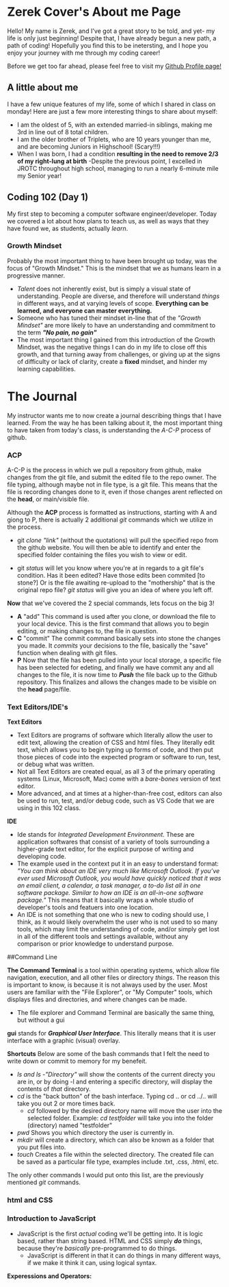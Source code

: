 # Zerek Cover's About me Page
Hello! My name is Zerek, and I've got a great story to be told, and yet- my life is only just beginning!
Despite that, I have already begun a new path, a path of coding! Hopefully you find this to be inetersting, and I hope you enjoy your journey with me through my coding career!

Before we get too far ahead, please feel free to visit my [Github Profile page!](https://github.com/zcover)


## A little about me

I have a few unique features of my life, some of which I shared in class on monday!
Here are just a few more interesting things to share about myself:
- I am the oldest of 5, with an extended married-in siblings, making me 3rd in line out of 8 total children.
- I am the older brother of Triplets, who are 10 years younger than me, and are becoming Juniors in Highschool! (Scary!!!)
- When I was born, I had a condition **resulting in the need to remove 2/3 of my right-lung at birth**
  -Despite the previous point, I excelled in JROTC throughout high school, managing to run a nearly 6-minute mile my Senior year!
  
  
## Coding 102 (Day 1)

My first step to becoming a computer software engineer/developer. Today we covered a lot about how <codefellows> plans to teach us, as well as ways that they have found we, as students, actually *learn*.
  
   ### Growth Mindset
  Probably the most important thing to have been brought up today, was the focus of "Growth Mindset." This is the mindset that we as humans learn in a progressive manner. 
  - *Talent* does not inherently exist, but is simply a visual state of understanding. People are diverse, and therefore will understand *things* in different ways, and at varying levels of scope. **Everything can be learned, and everyone can master everything.**
  - Someone who has tuned their mindset in-line that of the *"Growth Mindset"* are more likely to have an understanding and commitment to the term ***"No pain, no gain"***
  - The most important thing I gained from this introduction of the Growth Mindset, was the negative things I can do in my life to close off this growth, and that turning away from challenges, or giving up at the signs of difficulty or lack of clarity, create a **fixed** mindset, and hinder my learning capabilities.



# The Journal
My instructor wants me to now create a journal describing things that I have learned. From the way he has been talking about it, the most important thing to have taken from today's class, is understanding the _A-C-P_ process of github.

### ACP 
A-C-P is the process in which we pull a repository from github, make changes from the git file, and submit the edited file to the repo owner. The file typing, although maybe not in file type, is a git file. This means that the file is recording changes done to it, even if those changes arent reflected on the __head__, or main/visible file.

Although the **ACP** process is formatted as instructions, starting with A and giong to P, there is actually 2 additional _git_ commands which we utilize in the process.

- git *clone* _"link"_ (without the quotations) will pull the specified repo from the github website. 
You will then be able to identify and enter the specified folder containing the files you wish to view or edit.

- git *status* will let you know where you're at in regards to a git file's condition. Has it been edited? Have those edits been commited [to stone?] Or is the file awaiting re-upload to the "mothership" that is the original repo file? *git status* will give you an idea of where you left off.

**Now** that we've covered the 2 special commands, lets focus on the big 3!
- **A** "add" This command is used after you clone, or download the file to your local device. This is the first command that allows you to begin editing, or making changes to, the file in question.
- **C** "commit" The commit command basically sets into stone the changes you made. It *commits* your decisions to the file, basically the "save" function when dealing with git files.
- **P** Now that the file has been pulled into your local storage, a specific file has been selected for edeting, and finally we have commit any and all changes to the file, it is now time to **_Push_** the file back up to the Github repository. This finalizes and allows the changes made to be visible on the **head** page/file.

### Text Editors/IDE's

**Text Editors**

- Text Editors are programs of software which literally allow the user to edit text, allowing the creation of CSS and html files. They literally edit text, which allows you to begin typing up forms of code, and then put those pieces of code into the expected program or software to run, test, or debug what was written.
- Not all Text Editors are created equal, as all 3 of the primary operating systems (Linux, Microsoft, Mac) come with a *bare-bones* version of text editor. 
- More advanced, and at times at a higher-than-free cost, editors can also be used to run, test, and/or debug code, such as VS Code that we are using in this 102 class.

**IDE**

- Ide stands for *Integrated Development Environment*. These are application softwares that consist of a variety of tools surrounding a higher-grade text editor, for the explicit purpose of writing and developing code. 
- The example used in the context put it in an easy to understand format:
*"You can think about an IDE very much like Microsoft Outlook. If you’ve ever used Microsoft Outlook, you would have quickly noticed that it was an email client, a calendar, a task manager, a to-do list all in one software package. Similar to how an IDE is an all-in-one software package."*
This means that it basically wraps a whole studio of developer's tools and featuers into one location.
- An IDE is not something that one who is new to coding should use, I think, as it would likely overwhelm the user who is not used to so many tools, which may limit the understanding of code, and/or simply get lost in all of the different tools and settings available, without any comparison or prior knowledge to understand purpose.

##Command Line

**The Command Terminal** is a tool within operating systems, which allow file navigation, execution, and all other files or directory *things*. The reason this is important to know, is because it is not always used by the user. Most users are familiar with the "File Explorer", or "My Computer" tools, which displays files and directories, and where changes can be made. 

- The file explorer and Command Terminal are basically the same thing, but without a gui

**gui** stands for **_Graphical User Interface_**. This literally means that it is user interface with a graphic (visual) overlay.

**Shortcuts**
Below are some of the bash commands that I felt the need to write down or commit to memory for my benefeit.

- *ls and ls -"Directory"* will show the contents of the current directy you are in, or by doing -l and entering a specific directory, will display the contents of *that* directory.
- *cd* is the "back button" of the bash interface. Typing cd .. or cd ../.. will take you out 2 or more times back.
  - *cd* followed by the desired directory name will move the user into the selected folder. Example: *cd testfolder* will take you into the folder (directory) named "testfolder"
- *pwd* Shows you which directory the user is currently in. 
- *mkdir* will create a directory, which can also be known as a folder that you put files into.
- *touch* Creates a file within the selected directory. The created file can be saved as a particular file type, examples include .txt, .css, .html, etc.

The only other commands I would put onto this list, are the previously mentioned *git* commands.



### html and CSS



### Introduction to JavaScript
- JavaScript is the first _actual_ coding we'll be getting into. It is logic based, rather than string based. HTML and CSS simply **_do_** things, because they're _basically_ pre-programmed to do things. 
  - JavaScript is different in that it can do things in many different ways, if we make it think it can, using logical syntax.


**Experessions and Operators:**
